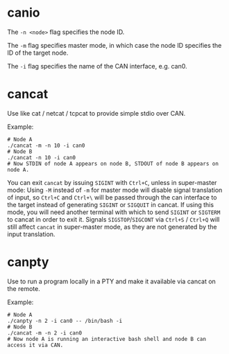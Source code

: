 canio
=====

The `-n <node>` flag specifies the node ID.

The `-m` flag specifies master mode, in which case the node ID specifies the ID of the target node.

The `-i` flag specifies the name of the CAN interface, e.g. can0.

cancat
======

Use like cat / netcat / tcpcat to provide simple stdio over CAN.

Example:

    # Node A
    ./cancat -m -n 10 -i can0
    # Node B
    ./cancat -n 10 -i can0
    # Now STDIN of node A appears on node B, STDOUT of node B appears on node A.

You can exit `cancat` by issuing `SIGINT` with `Ctrl+C`, unless in super-master mode:
Using `-M` instead of `-m` for master mode will disable signal translation of input, so `Ctrl+C` and `Ctrl+\` will be passed through the can interface to the target instead of generating `SIGINT` or `SIGQUIT` in cancat.
If using this mode, you will need another terminal with which to send `SIGINT` or `SIGTERM` to cancat in order to exit it.
Signals `SIGSTOP`/`SIGCONT` via `Ctrl+S` / `Ctrl+Q` will still affect `cancat` in super-master mode, as they are not generated by the input translation.

canpty
======

Use to run a program locally in a PTY and make it available via cancat on the remote.

Example:

    # Node A
    ./canpty -n 2 -i can0 -- /bin/bash -i
    # Node B
    ./cancat -m -n 2 -i can0
    # Now node A is running an interactive bash shell and node B can access it via CAN.
